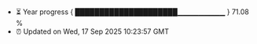 - ⏳ Year progress { █████████████████████▁▁▁▁▁▁▁▁▁ } 71.08 %
- ⏰ Updated on Wed, 17 Sep 2025 10:23:57 GMT


